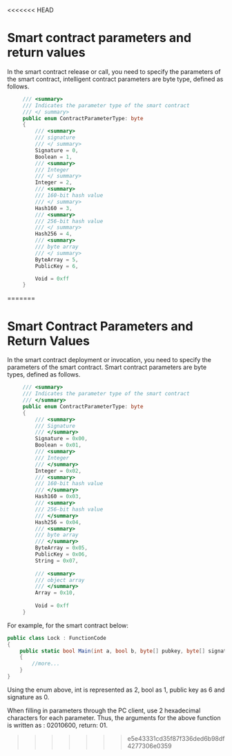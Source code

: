 <<<<<<< HEAD
# Smart contract parameters and return values

In the smart contract release or call, you need to specify the parameters of the smart contract, intelligent contract parameters are byte type, defined as follows.

```c#
     /// <summary>
     /// Indicates the parameter type of the smart contract
     /// </ summary>
     public enum ContractParameterType: byte
     {
         /// <summary>
         /// signature
         /// </ summary>
         Signature = 0,
         Boolean = 1,
         /// <summary>
         /// Integer
         /// </ summary>
         Integer = 2,
         /// <summary>
         /// 160-bit hash value
         /// </ summary>
         Hash160 = 3,
         /// <summary>
         /// 256-bit hash value
         /// </ summary>
         Hash256 = 4,
         /// <summary>
         /// byte array
         /// </ summary>
         ByteArray = 5,
         PublicKey = 6,

         Void = 0xff
     }
```

=======
# Smart Contract Parameters and Return Values

In the smart contract deployment or invocation, you need to specify the parameters of the smart contract. Smart contract parameters are byte types, defined as follows.

```c#
     /// <summary>
     /// Indicates the parameter type of the smart contract
     /// </summary>
     public enum ContractParameterType: byte
     {
         /// <summary>
         /// Signature
         /// </summary>
         Signature = 0x00,
         Boolean = 0x01,
         /// <summary>
         /// Integer
         /// </summary>
         Integer = 0x02,
         /// <summary>
         /// 160-bit hash value
         /// </summary>
         Hash160 = 0x03,
         /// <summary>
         /// 256-bit hash value
         /// </summary>
         Hash256 = 0x04,
         /// <summary>
         /// byte array
         /// </summary>
         ByteArray = 0x05,
         PublicKey = 0x06,
         String = 0x07,
         
         /// <summary>
         /// object array
         /// </summary>
         Array = 0x10,
         
         Void = 0xff
     }
```
For example, for the smart contract below:

```c#
public class Lock : FunctionCode
{
    public static bool Main(int a, bool b, byte[] pubkey, byte[] signature)
    {
        //more...
    }
}
```
Using the enum above, int is represented as 2, bool as 1, public key as 6 and signature as 0.

When filling in parameters through the PC client, use 2 hexadecimal characters for each parameter. Thus, the arguments for the above function is written as : 02010600, return: 01.
>>>>>>> e5e43331cd35f87f336ded6b98df4277306e0359
